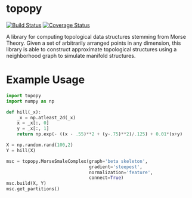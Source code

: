 # topopy
[![Build Status](https://travis-ci.org/maljovec/topopy.svg?branch=master)](https://travis-ci.org/maljovec/topopy)
[![Coverage Status](https://coveralls.io/repos/github/maljovec/topopy/badge.svg?branch=master)](https://coveralls.io/github/maljovec/topopy?branch=master)

A library for computing topological data structures stemming from Morse Theory. Given a set of arbitrarily arranged points in any dimension, this library is able to construct approximate topological structures using a neighborhood graph to simulate manifold structures.


# Example Usage

```python
import topopy
import numpy as np

def hill(_x):
    _x = np.atleast_2d(_x)
    x = _x[:, 0]
    y = _x[:, 1]
    return np.exp(- ((x - .55)**2 + (y-.75)**2)/.125) + 0.01*(x+y)

X = np.random.rand(100,2)
Y = hill(X)

msc = topopy.MorseSmaleComplex(graph='beta skeleton',
                               gradient='steepest',
                               normalization='feature',
                               connect=True)
msc.build(X, Y)
msc.get_partitions()
```
